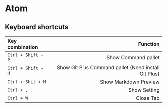 # Atom
## Keyboard shortcuts
| Key combination | Function |
|:-|-:|
| `Ctrl + Shift + P` | Show Command pallet|
| `Ctrl + Shift + H` | Show Git Plus Command pallet (Need install Git Plus) |
| `Ctrl + Shit + M` | Show Markdown Preview |
| `Ctrl + ,` | Show Setting |
| `Ctrl + W` | Close Tab |

